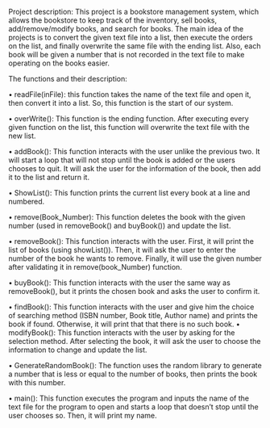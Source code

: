 Project description:
This project is a bookstore management system, which allows the bookstore to keep track of the inventory, sell books, add/remove/modify books, and search for books.
The main idea of the projects is to convert the given text file into a list, then execute the orders on the list, and finally overwrite the same file with the ending list. Also, each book will be given a number that is not recorded in the text file to make operating on the books easier. 

The functions and their description:

•	readFile(inFile): this function takes the name of the text file and open it, then convert it into a list. So, this function is the start of our system.

•	overWrite(): This function is the ending function. After executing every given function on the list, this function will overwrite the text file with the new list.

•	addBook(): This function interacts with the user unlike the previous two. It will start a loop that will not stop until the book is added or the users chooses to quit. It will ask the user for the information of the book, then add it to the list and return it.

•	ShowList(): This function prints the current list every book at a line and numbered. 

•	remove(Book_Number): This function deletes the book with the given number (used in removeBook() and buyBook()) and update the list.

•	removeBook(): This function interacts with the user. First, it will print the list of books (using showList()). Then, it will ask the user to enter the number of the book he wants to remove. Finally, it will use the given number after validating it in remove(book_Number) function.

•	buyBook(): This function interacts with the user the same way as removeBook(), but it prints the chosen book and asks the user to confirm it.

•	findBook(): This  function interacts with the user and give him the choice of searching method (ISBN number, Book title, Author name) and prints the book if found. Otherwise, it will print that that there is no such book.
•	modifyBook(): This function interacts with the user by asking for the selection method. After selecting the book, it will ask the user to choose the information to change and update the list.

•	GenerateRandomBook(): The function uses the random library to generate a number that is less or equal to the number of books, then prints the book with this number.

•	main(): This function executes the program and inputs the name of the text file for the program to open and starts a loop that doesn’t stop until the user chooses so. Then, it will print my name.

